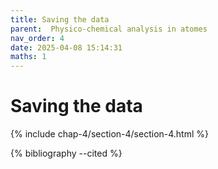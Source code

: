 ```yaml
---
title: Saving the data
parent:  Physico-chemical analysis in atomes
nav_order: 4
date: 2025-04-08 15:14:31
maths: 1
---
```


# Saving the data

{% include chap-4/section-4/section-4.html %}

{% bibliography --cited %}
